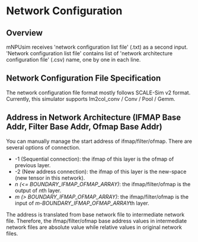 # Network Configuration
## Overview
mNPUsim receives 'network configuration list file' (.txt) as a second input. \
'Network configuration list file' contains list of 'network architecture configuration file' (.csv) name, one by one in each line.

## Network Configuration File Specification
The network configuration file format mostly follows SCALE-Sim v2 format. \
Currently, this simulator supports Im2col_conv / Conv / Pool / Gemm.

## Address in Network Architecture (IFMAP Base Addr, Filter Base Addr, Ofmap Base Addr)
You can manually manage the start address of ifmap/filter/ofmap.
There are several options of connection.
* -1 (Sequential connection): the ifmap of this layer is the ofmap of previous layer.
* -2 (New address connection):  the ifmap of this layer is the new-space (new tensor in this network).
* *n (<= BOUNDARY_IFMAP_OFMAP_ARRAY)*: the ifmap/filter/ofmap is the output of *n*th layer.
* *m (> BOUNDARY_IFMAP_OFMAP_ARRAY)*: the ifmap/filter/ofmap is the input of *m-BOUNDARY_IFMAP_OFMAP_ARRAY*th layer.

The address is translated from base network file to intermediate network file.
Therefore, the ifmap/filter/ofmap base address values in intermediate network files are absolute value while relative values in original network files.
